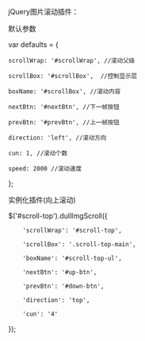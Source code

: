 jQuery图片滚动插件：

默认参数

var defaults = {

	scrollWrap: '#scrollWrap', //滚动父级
			
	scrollBox: '#scrollBox',  //控制显示层
			
	boxName: '#scrollBox', //滚动内容
			
	nextBtn: '#nextBtn', //下一帧按钮
			
	prevBtn: '#prevBtn', //上一帧按钮
			
	direction: 'left', //滚动方向
		
	cun: 1,	//滚动个数
			
	speed: 2000 //滚动速度

};

实例化插件(向上滚动)

$('#scroll-top').dullImgScroll({

        'scrollWrap': '#scroll-top',
        
        'scrollBox': '.scroll-top-main',
        
        'boxName': '#scroll-top-ul',
        
        'nextBtn': '#up-btn',
        
        'prevBtn': '#down-btn',
        
        'direction': 'top',
        
        'cun': '4'
 });
